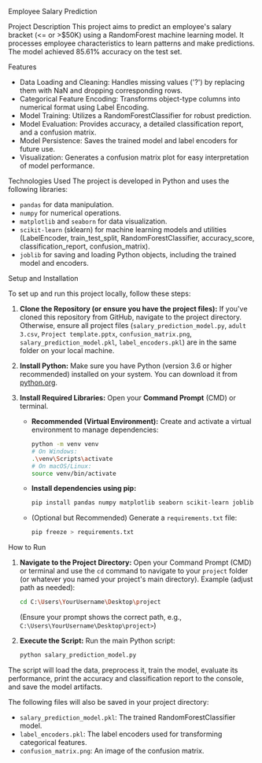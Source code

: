 Employee Salary Prediction

 Project Description
This project aims to predict an employee's salary bracket (<= or >$50K) using a RandomForest machine learning model. It processes employee characteristics to learn patterns and make predictions. The model achieved 85.61% accuracy on the test set.

 Features
* Data Loading and Cleaning: Handles missing values ('?') by replacing them with NaN and dropping corresponding rows.
* Categorical Feature Encoding: Transforms object-type columns into numerical format using Label Encoding.
* Model Training: Utilizes a RandomForestClassifier for robust prediction.
* Model Evaluation: Provides accuracy, a detailed classification report, and a confusion matrix.
* Model Persistence: Saves the trained model and label encoders for future use.
* Visualization: Generates a confusion matrix plot for easy interpretation of model performance.

 Technologies Used
The project is developed in Python and uses the following libraries:
* `pandas` for data manipulation.
* `numpy` for numerical operations.
* `matplotlib` and `seaborn` for data visualization.
* `scikit-learn` (sklearn) for machine learning models and utilities (LabelEncoder, train_test_split, RandomForestClassifier, accuracy_score, classification_report, confusion_matrix).
* `joblib` for saving and loading Python objects, including the trained model and encoders.

 Setup and Installation

To set up and run this project locally, follow these steps:

1.  **Clone the Repository (or ensure you have the project files):**
    If you've cloned this repository from GitHub, navigate to the project directory. Otherwise, ensure all project files (`salary_prediction_model.py`, `adult 3.csv`, `Project template.pptx`, `confusion_matrix.png`, `salary_prediction_model.pkl`, `label_encoders.pkl`) are in the same folder on your local machine.

2.  **Install Python:**
    Make sure you have Python (version 3.6 or higher recommended) installed on your system. You can download it from [python.org](https://www.python.org/downloads/).

3.  **Install Required Libraries:**
    Open your **Command Prompt** (CMD) or terminal.
    * **Recommended (Virtual Environment):** Create and activate a virtual environment to manage dependencies:
        ```bash
        python -m venv venv
        # On Windows:
        .\venv\Scripts\activate
        # On macOS/Linux:
        source venv/bin/activate
        ```
    * **Install dependencies using pip:**
        ```bash
        pip install pandas numpy matplotlib seaborn scikit-learn joblib
        ```
    * (Optional but Recommended) Generate a `requirements.txt` file:
        ```bash
        pip freeze > requirements.txt
        ```

 How to Run

1.  **Navigate to the Project Directory:**
    Open your Command Prompt (CMD) or terminal and use the `cd` command to navigate to your `project` folder (or whatever you named your project's main directory).
    Example (adjust path as needed):
    ```bash
    cd C:\Users\YourUsername\Desktop\project
    ```
    (Ensure your prompt shows the correct path, e.g., `C:\Users\YourUsername\Desktop\project>`)

2.  **Execute the Script:**
    Run the main Python script:
    ```bash
    python salary_prediction_model.py
    ```

The script will load the data, preprocess it, train the model, evaluate its performance, print the accuracy and classification report to the console, and save the model artifacts.

The following files will also be saved in your project directory:
* `salary_prediction_model.pkl`: The trained RandomForestClassifier model.
* `label_encoders.pkl`: The label encoders used for transforming categorical features.
* `confusion_matrix.png`: An image of the confusion matrix.


